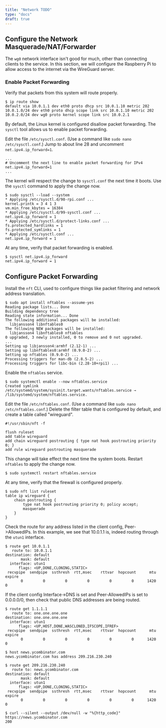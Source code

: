 ```yaml
---
title: "Network TODO"
type: "docs"
draft: true
---
```


## Configure the Network Masquerade/NAT/Forwarder

The `wg0` network interface isn't good for much, other than connecting clients to the service.
In this section, we will configure the Raspberry Pi to allow access to the internet via the WireGuard server.

### Enable Packet Forwarding

Verify that packets from this system will route properly.
```text
$ ip route show
default via 10.0.1.1 dev eth0 proto dhcp src 10.0.1.10 metric 202
10.0.1.0/24 dev eth0 proto dhcp scope link src 10.0.1.10 metric 202
10.0.2.0/24 dev wg0 proto kernel scope link src 10.0.2.1
```

By default, the Linux kernel is configured disallow packet forwarding.
The `sysctl` tool allows us to enable packet forwarding.

Edit the file `/etc/sysctl.conf`.
(Use a command like `sudo nano /etc/sysctl.conf`.)
Jump to about line 28 and uncomment `net.ipv4.ip_forward=1`.
```text
...
# Uncomment the next line to enable packet forwarding for IPv4
net.ipv4.ip_forward=1
...
```

The kernel will respect the change to `sysctl.conf` the next time it boots.
Use the `sysctl` command to apply the change now.
```text
$ sudo sysctl --load --system
* Applying /etc/sysctl.d/98-rpi.conf ...
kernel.printk = 3 4 1 3
vm.min_free_kbytes = 16384
* Applying /etc/sysctl.d/99-sysctl.conf ...
net.ipv4.ip_forward = 1
* Applying /etc/sysctl.d/protect-links.conf ...
fs.protected_hardlinks = 1
fs.protected_symlinks = 1
* Applying /etc/sysctl.conf ...
net.ipv4.ip_forward = 1
```

At any time, verify that packet forwarding is enabled.
```text
$ sysctl net.ipv4.ip_forward
net.ipv4.ip_forward = 1
```

## Configure Packet Forwarding

Install the `nft` CLI, used to configure things like packet filtering and network address translation.
```text
$ sudo apt install nftables --assume-yes
Reading package lists... Done
Building dependency tree
Reading state information... Done
The following additional packages will be installed:
  libjansson4 libnftables0
The following NEW packages will be installed:
  libjansson4 libnftables0 nftables
0 upgraded, 3 newly installed, 0 to remove and 0 not upgraded.
...
Setting up libjansson4:armhf (2.12-1) ...
Setting up libnftables0:armhf (0.9.0-2) ...
Setting up nftables (0.9.0-2) ...
Processing triggers for man-db (2.8.5-2) ...
Processing triggers for libc-bin (2.28-10+rpi1) ...
```

Enable the `nftables` service.
```text
$ sudo systemctl enable --now nftables.service
Created symlink /etc/systemd/system/sysinit.target.wants/nftables.service → /lib/systemd/system/nftables.service.
```

Edit the file `/etc/nftables.conf`.
(Use a command like `sudo nano /etc/nftables.conf`.)
Delete the filter table that is configured by default, and create a table called "wireguard".
```text
#!/usr/sbin/nft -f

flush ruleset
add table wireguard
add chain wireguard postrouting { type nat hook postrouting priority 0; }
add rule wireguard postrouting masquerade
```

This change will take effect the next time the system boots.
Restart `nftables` to apply the change now.
```text
$ sudo systemctl restart nftables.service
```

At any time, verify that the firewall is configured properly.
```text
$ sudo nft list ruleset
table ip wireguard {
	chain postrouting {
		type nat hook postrouting priority 0; policy accept;
		masquerade
	}
}
```

Check the route for any address listed in the client config, Peer->AllowedIPs.
In this example, we see that 10.0.1.1 is, indeed routing through the `utun1` interface.
```text
$ route get 10.0.1.1
   route to: 10.0.1.1
destination: default
       mask: default
  interface: utun1
      flags: <UP,DONE,CLONING,STATIC>
 recvpipe  sendpipe  ssthresh  rtt,msec    rttvar  hopcount      mtu     expire
       0         0         0         0         0         0      1420         0
```

If the client config Interface->DNS is set and Peer-AllowedIPs is set to 0.0.0.0/0,
then check that public DNS addresses are being routed.
```text
$ route get 1.1.1.1
   route to: one.one.one.one
destination: one.one.one.one
  interface: utun1
      flags: <UP,HOST,DONE,WASCLONED,IFSCOPE,IFREF>
 recvpipe  sendpipe  ssthresh  rtt,msec    rttvar  hopcount      mtu     expire
       0         0         0         0         0         0      1420         0

$ host news.ycombinator.com
news.ycombinator.com has address 209.216.230.240

$ route get 209.216.230.240
   route to: news.ycombinator.com
destination: default
       mask: default
  interface: utun1
      flags: <UP,DONE,CLONING,STATIC>
 recvpipe  sendpipe  ssthresh  rtt,msec    rttvar  hopcount      mtu     expire
       0         0         0         0         0         0      1420         0

$ curl --silent --output /dev/null -w "%{http_code}" https://news.ycombinator.com
200
```
